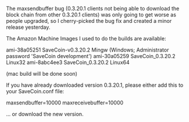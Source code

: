 The maxsendbuffer bug (0.3.20.1 clients not being able to download the block chain from other 0.3.20.1 clients) was only going to get
worse as people upgraded, so I cherry-picked the bug fix and created a minor release yesterday.

The Amazon Machine Images I used to do the builds are available:

  ami-38a05251   SaveCoin-v0.3.20.2 Mingw    (Windows; Administrator password 'SaveCoin development')
  ami-30a05259   SaveCoin_0.3.20.2 Linux32
  ami-8abc4ee3   SaveCoin_0.3.20.2 Linux64

(mac build will be done soon)

If you have already downloaded version 0.3.20.1, please either add this to your SaveCoin.conf file:

  maxsendbuffer=10000
  maxreceivebuffer=10000

... or download the new version.

